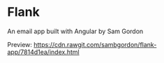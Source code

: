 # Flank

An email app built with Angular by Sam Gordon

Preview: https://cdn.rawgit.com/sambgordon/flank-app/7814d1ea/index.html
